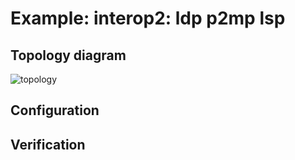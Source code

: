 # Example: interop2: ldp p2mp lsp

## **Topology diagram**

![topology](/img/intop2-ldp03.tst.png)

## **Configuration**

## **Verification**
